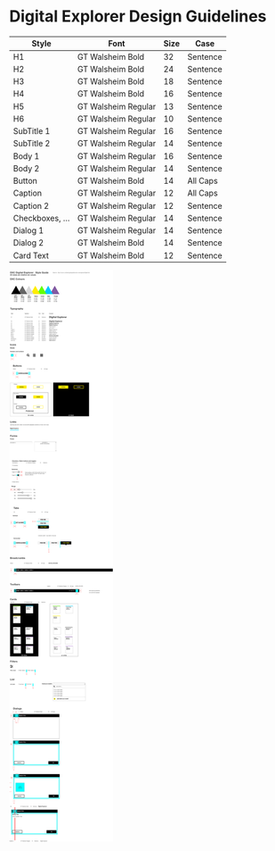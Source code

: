 # Digital Explorer Design Guidelines

|Style|Font|Size|Case
|---|---|---|---|
H1|GT Walsheim Bold|32|Sentence
H2|GT Walsheim Bold|24|Sentence
H3|GT Walsheim Bold|18|Sentence
H4|GT Walsheim Bold|16|Sentence
H5|GT Walsheim Regular|13|Sentence
H6|GT Walsheim Regular|10|Sentence
SubTitle 1|GT Walsheim Regular|16|Sentence
SubTitle 2|GT Walsheim Regular|14|Sentence
Body 1|GT Walsheim Regular|16|Sentence
Body 2|GT Walsheim Regular|14|Sentence
Button|GT Walsheim Bold|14|All Caps
Caption|GT Walsheim Regular|12|All Caps
Caption 2|GT Walsheim Regular|12|Sentence
Checkboxes, …|GT Walsheim Regular|14|Sentence
Dialog 1|GT Walsheim Regular|14|Sentence
Dialog 2|GT Walsheim Bold|14|Sentence
Card Text|GT Walsheim Bold|12|Sentence


![image](images/style_guide.png)<br>